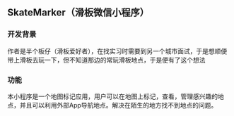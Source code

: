 ## SkateMarker（滑板微信小程序）
### 开发背景
作者是半个板仔（滑板爱好者），在找实习时需要到另一个城市面试，于是想顺便带上滑板去玩一下，但不知道那边的常玩滑板地点，于是便有了这个想法
### 功能
本小程序是一个地图标记应用，用户可以在地图上标记，查看，管理感兴趣的地点，并且可以利用外部App导航地点。解决在陌生的地方找不到地点的问题。

